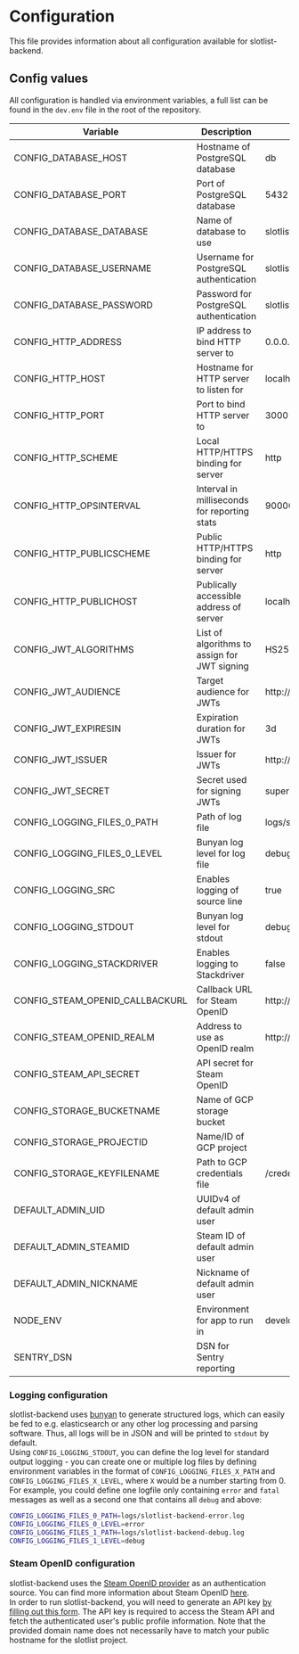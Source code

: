 # Configuration
This file provides information about all configuration available for slotlist-backend.

## Config values
All configuration is handled via environment variables, a full list can be found in the `dev.env` file in the root of the repository.

| Variable | Description | Default |
|---|---|---|
| CONFIG_DATABASE_HOST | Hostname of PostgreSQL database | db |
| CONFIG_DATABASE_PORT | Port of PostgreSQL database | 5432 |
| CONFIG_DATABASE_DATABASE | Name of database to use | slotlist-backend |
| CONFIG_DATABASE_USERNAME | Username for PostgreSQL authentication | slotlist-backend |
| CONFIG_DATABASE_PASSWORD | Password for PostgreSQL authentication | slotlist-backend |
| CONFIG_HTTP_ADDRESS | IP address to bind HTTP server to | 0.0.0.0 |
| CONFIG_HTTP_HOST | Hostname for HTTP server to listen for | localhost |
| CONFIG_HTTP_PORT | Port to bind HTTP server to | 3000 |
| CONFIG_HTTP_SCHEME | Local HTTP/HTTPS binding for server | http |
| CONFIG_HTTP_OPSINTERVAL | Interval in milliseconds for reporting stats | 900000 |
| CONFIG_HTTP_PUBLICSCHEME | Public HTTP/HTTPS binding for server | http |
| CONFIG_HTTP_PUBLICHOST | Publically accessible address of server | localhost:3000 |
| CONFIG_JWT_ALGORITHMS | List of algorithms to assign for JWT signing | HS256 |
| CONFIG_JWT_AUDIENCE | Target audience for JWTs | http://localhost:4000 |
| CONFIG_JWT_EXPIRESIN | Expiration duration for JWTs | 3d |
| CONFIG_JWT_ISSUER | Issuer for JWTs | http://localhost:4000 |
| CONFIG_JWT_SECRET | Secret used for signing JWTs | supersecret |
| CONFIG_LOGGING_FILES_0_PATH | Path of log file | logs/slotlist-backend.log |
| CONFIG_LOGGING_FILES_0_LEVEL | Bunyan log level for log file | debug |
| CONFIG_LOGGING_SRC | Enables logging of source line | true |
| CONFIG_LOGGING_STDOUT | Bunyan log level for stdout | debug |
| CONFIG_LOGGING_STACKDRIVER | Enables logging to Stackdriver | false |
| CONFIG_STEAM_OPENID_CALLBACKURL | Callback URL for Steam OpenID | http://localhost:4000/login |
| CONFIG_STEAM_OPENID_REALM | Address to use as OpenID realm | http://localhost:4000 |
| CONFIG_STEAM_API_SECRET | API secret for Steam OpenID |   |
| CONFIG_STORAGE_BUCKETNAME | Name of GCP storage bucket |   |
| CONFIG_STORAGE_PROJECTID | Name/ID of GCP project |   |
| CONFIG_STORAGE_KEYFILENAME | Path to GCP credentials file | /credentials/credentials.json |
| DEFAULT_ADMIN_UID | UUIDv4 of default admin user |   |
| DEFAULT_ADMIN_STEAMID | Steam ID of default admin user |   |
| DEFAULT_ADMIN_NICKNAME | Nickname of default admin user |   |
| NODE_ENV | Environment for app to run in | development |
| SENTRY_DSN | DSN for Sentry reporting |   |

### Logging configuration
slotlist-backend uses [bunyan](https://github.com/trentm/node-bunyan) to generate structured logs, which can easily be fed to e.g. elasticsearch or any other log processing and parsing software. Thus, all logs will be in JSON and will be printed to `stdout` by default.  
Using `CONFIG_LOGGING_STDOUT`, you can define the log level for standard output logging - you can create one or multiple log files by defining environment variables in the format of `CONFIG_LOGGING_FILES_X_PATH` and `CONFIG_LOGGING_FILES_X_LEVEL`, where `X` would be a number starting from 0.  
For example, you could define one logfile only containing `error` and `fatal` messages as well as a second one that contains all `debug` and above:
```sh
CONFIG_LOGGING_FILES_0_PATH=logs/slotlist-backend-error.log
CONFIG_LOGGING_FILES_0_LEVEL=error
CONFIG_LOGGING_FILES_1_PATH=logs/slotlist-backend-debug.log
CONFIG_LOGGING_FILES_1_LEVEL=debug
```

### Steam OpenID configuration
slotlist-backend uses the [Steam OpenID provider](https://steamcommunity.com/dev) as an authentication source. You can find more information about Steam OpenID [here](https://steamcommunity.com/dev).  
In order to run slotlist-backend, you will need to generate an API key [by filling out this form](http://steamcommunity.com/dev/apikey). The API key is required to access the Steam API and fetch the authenticated user's public profile information. Note that the provided domain name does not necessarily have to match your public hostname for the slotlist project.